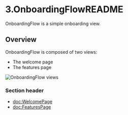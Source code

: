 # 3.OnboardingFlowREADME

OnboardingFlow is a simple onboarding view.

## Overview

OnboardingFlow is composed of two views:
- The welcome page
- The features page

![OnboardingFlow views](Onboarding)

### Section header

- <doc:WelcomePage>
- <doc:FeaturesPage>
